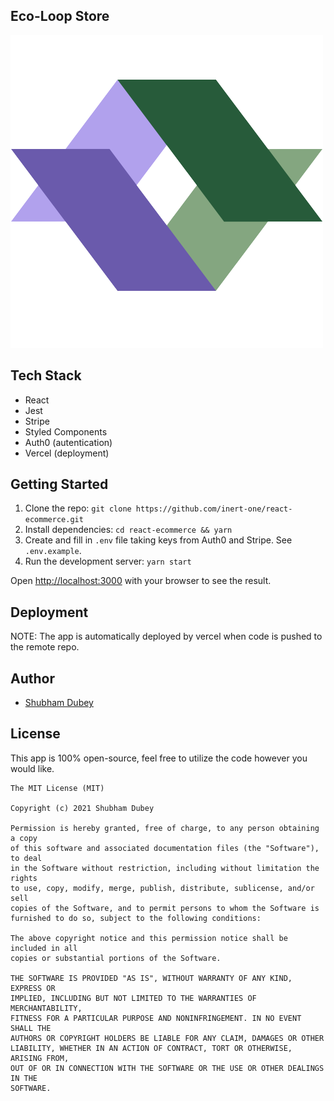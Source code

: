 ## Eco-Loop Store

![image](./public/logo512.png)

## Tech Stack

- React
- Jest
- Stripe
- Styled Components
- Auth0 (autentication)
- Vercel (deployment)

## Getting Started

1. Clone the repo: `git clone https://github.com/inert-one/react-ecommerce.git`
2. Install dependencies: `cd react-ecommerce && yarn`
3. Create and fill in `.env` file taking keys from Auth0 and Stripe. See `.env.example`. 
4. Run the development server: `yarn start`

Open [http://localhost:3000](http://localhost:3000) with your browser to see the result.

## Deployment

NOTE: The app is automatically deployed by vercel when code is pushed to the remote repo.

## Author 

- [Shubham Dubey](https://www.shubhamdubey.tech/)

## License

This app is 100% open-source, feel free to utilize the code however you would like.

```
The MIT License (MIT)

Copyright (c) 2021 Shubham Dubey

Permission is hereby granted, free of charge, to any person obtaining a copy
of this software and associated documentation files (the "Software"), to deal
in the Software without restriction, including without limitation the rights
to use, copy, modify, merge, publish, distribute, sublicense, and/or sell
copies of the Software, and to permit persons to whom the Software is
furnished to do so, subject to the following conditions:

The above copyright notice and this permission notice shall be included in all
copies or substantial portions of the Software.

THE SOFTWARE IS PROVIDED "AS IS", WITHOUT WARRANTY OF ANY KIND, EXPRESS OR
IMPLIED, INCLUDING BUT NOT LIMITED TO THE WARRANTIES OF MERCHANTABILITY,
FITNESS FOR A PARTICULAR PURPOSE AND NONINFRINGEMENT. IN NO EVENT SHALL THE
AUTHORS OR COPYRIGHT HOLDERS BE LIABLE FOR ANY CLAIM, DAMAGES OR OTHER
LIABILITY, WHETHER IN AN ACTION OF CONTRACT, TORT OR OTHERWISE, ARISING FROM,
OUT OF OR IN CONNECTION WITH THE SOFTWARE OR THE USE OR OTHER DEALINGS IN THE
SOFTWARE.
```
